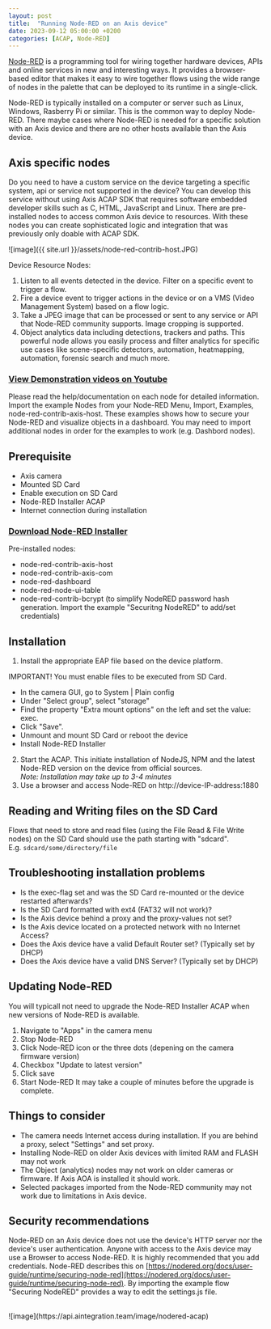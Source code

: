 ```yaml
---
layout: post
title:  "Running Node-RED on an Axis device"
date: 2023-09-12 05:00:00 +0200
categories: [ACAP, Node-RED]
---
```

[Node-RED](https://nodered.org) is a programming tool for wiring together hardware devices, APIs and online services in new and interesting
ways. It provides a browser-based editor that makes it easy to wire together flows using the wide range of nodes in the palette that can be deployed to its runtime in a single-click. 

Node-RED is typically installed on a computer or server such as Linux, Windows, 
Rasberry Pi or similar.  This is the common way to deploy Node-RED.  There maybe cases where Node-RED is needed for a 
specific solution with an Axis device and there are no other hosts available than the Axis device.  

## Axis specific nodes
Do you need to have a custom service on the device targeting a specific system, api or service not supported in the device?  You can develop this service without using Axis ACAP SDK that requires software embedded developer skills such as C, HTML, JavaScript and Linux.  There are pre-installed nodes to access common Axis device to resources.  With these nodes you can create sophisticated logic and integration that was previously only doable with ACAP SDK.  

![image]({{ site.url }}/assets/node-red-contrib-host.JPG)

Device Resource Nodes:
1. Listen to all events detected in the device.  Filter on a specific event to trigger a flow.
2. Fire a device event to trigger actions in the device or on a VMS (Video Management System) based on a flow logic.
3. Take a JPEG image that can be processed or sent to any service or API that Node-RED community supports.  Image cropping is supported.
4. Object analytics data including detections, trackers and paths.  This powerful node allows you easily process and filter  analytics for specific use cases like scene-specific detectors, automation, heatmapping, automation, forensic search and much more.

### [View Demonstration videos on Youtube](https://www.youtube.com/playlist?list=PLqJaAt9kTPXNxVIJXi7ixZPCvKqNeKQ_U)

Please read the help/documentation on each node for detailed information.  Import the example Nodes from your Node-RED Menu, Import, Examples, node-red-contrib-axis-host.  These examples shows how to secure your Node-RED and visualize objects in a dashboard.  You may need to import additional nodes in order for the examples to work (e.g. Dashbord nodes).  

## Prerequisite
- Axis camera
- Mounted SD Card
- Enable execution on SD Card
- Node-RED Installer ACAP
- Internet connection during installation

### [Download Node-RED Installer](https://acap.juhlin.me/package/Nodered)
Pre-installed nodes:
- node-red-contrib-axis-host
- node-red-contrib-axis-com
- node-red-dashboard
- node-red-node-ui-table
- node-red-contrib-bcrypt (to simplify NodeRED password hash generation.  Import the example "Securitng NodeRED" to add/set credentials)

## Installation
1. Install the appropriate EAP file based on the device platform.  

IMPORTANT!
You must enable files to be executed from SD Card.
- In the camera GUI, go to System | Plain config
- Under "Select group", select "storage"
- Find the property "Extra mount options" on the left and set the value: exec.
- Click "Save".
- Unmount and mount SD Card or reboot the device
- Install Node-RED Installer

2. Start the ACAP.  This initiate installation of NodeJS, NPM and the latest Node-RED version on the device from official sources.  
_Note: Installation may take up to 3-4 minutes_
3. Use a browser and access Node-RED on http://device-IP-address:1880

## Reading and Writing files on the SD Card
Flows that need to store and read files (using the File Read & File Write nodes) on the SD Card should use the path starting with "sdcard".  
E.g. `sdcard/some/directory/file`

## Troubleshooting installation problems
* Is the exec-flag set and was the SD Card re-mounted or the device restarted afterwards?
* Is the SD Card formatted with ext4 (FAT32 will not work)?
* Is the Axis device behind a proxy and the proxy-values not set?
* Is the Axis device located on a protected network with no Internet Access?
* Does the Axis device have a valid Default Router set? (Typically set by DHCP) 
* Does the Axis device have a valid DNS Server?  (Typically set by DHCP)
 
## Updating Node-RED
You will typicall not need to upgrade the Node-RED Installer ACAP when new versions of Node-RED is available.  
1. Navigate to "Apps" in the camera menu
2. Stop Node-RED
3. Click Node-RED icon or the three dots (depening on the camera firmware version)
4. Checkbox "Update to latest version"
5. Click save
6. Start Node-RED
It may take a couple of minutes before the upgrade is complete.

## Things to consider
* The camera needs Internet access during installation.  If you are behind a proxy, select "Settings" and set proxy.
* Installing Node-RED on older Axis devices with limited RAM and FLASH may not work
* The Object (analytics) nodes may not work on older cameras or firmware.  If Axis AOA is installed it should work.
* Selected packages imported from the Node-RED community may not work due to limitations in Axis device.

## Security recommendations
Node-RED on an Axis device does not use the device's HTTP server nor the device's user authentication.   Anyone with access to the Axis device may use a Browser to access Node-RED.  It is highly recommended that you add credentials.  Node-RED describes this on [https://nodered.org/docs/user-guide/runtime/securing-node-red](https://nodered.org/docs/user-guide/runtime/securing-node-red).  By importing the example flow "Securing NodeRED" provides a way to edit the settings.js file.

<br/>
![image](https://api.aintegration.team/image/nodered-acap)

